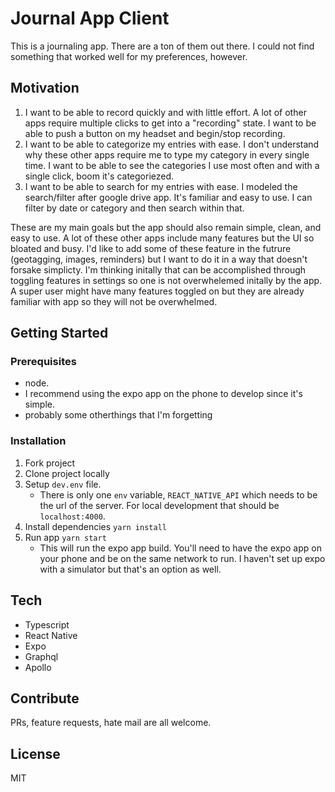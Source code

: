 # Journal App Client

This is a journaling app. There are a ton of them out there. I could not find something that worked well for my preferences, however.

## Motivation

1. I want to be able to record quickly and with little effort. A lot of other apps require multiple clicks to get into a "recording" state. I want to be able to push a button on my headset and begin/stop recording.
2. I want to be able to categorize my entries with ease. I don't understand why these other apps require me to type my category in every single time. I want to be able to see the categories I use most often and with a single click, boom it's categoriezed.
3. I want to be able to search for my entries with ease. I modeled the search/filter after google drive app. It's familiar and easy to use. I can filter by date or category and then search within that.

These are my main goals but the app should also remain simple, clean, and easy to use. A lot of these other apps include many features but the UI so bloated and busy. I'd like to add some of these feature in the futrure (geotagging, images, reminders) but I want to do it in a way that doesn't forsake simplicty. I'm thinking initally that can be accomplished through toggling features in settings so one is not overwhelemed initally by the app. A super user might have many features toggled on but they are already familiar with app so they will not be overwhelmed.

## Getting Started

### Prerequisites

- node.
- I recommend using the expo app on the phone to develop since it's simple.
- probably some otherthings that I'm forgetting

### Installation

1. Fork project
2. Clone project locally
3. Setup `dev.env` file.
   - There is only one `env` variable, `REACT_NATIVE_API` which needs to be the url of the server. For local development that should be `localhost:4000`.
4. Install dependencies `yarn install`
5. Run app `yarn start`
   - This will run the expo app build. You'll need to have the expo app on your phone and be on the same network to run. I haven't set up expo with a simulator but that's an option as well.

## Tech

- Typescript
- React Native
- Expo
- Graphql
- Apollo

## Contribute

PRs, feature requests, hate mail are all welcome.

## License

MIT
